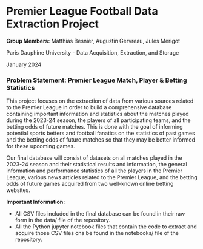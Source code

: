 # Premier League Football Data Extraction Project

**Group Members:** Matthias Besnier, Augustin Gervreau, Jules Merigot

Paris Dauphine University - Data Acquisition, Extraction, and Storage

January 2024

### **Problem Statement**: Premier League Match, Player \& Betting Statistics

This project focuses on the extraction of data from various sources related to the Premier League in order to build a comprehensive database containing important information and statistics about the matches played during the 2023-24 season, the players of all participating teams, and the betting odds of future matches. This is done with the goal of informing potential sports betters and football fanatics on the statistics of past games and the betting odds of future matches so that they may be better informed for these upcoming games.

Our final database will consist of datasets on all matches played in the 2023-24 season and their statistical results and information, the general information and performance statistics of all the players in the Premier League, various news articles related to the Premier League, and the betting odds of future games acquired from two well-known online betting websites.

**Important Information:** 
- All CSV files included in the final database can be found in their raw form in the data/ file of the repository. 
- All the Python jupyter notebook files that contain the code to extract and acquire those CSV files cna be found in the notebooks/ file of the repository. 


